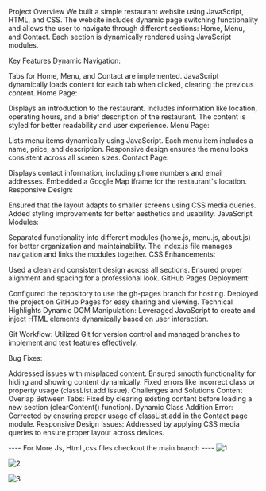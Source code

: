 Project Overview
We built a simple restaurant website using JavaScript, HTML, and CSS.
The website includes dynamic page switching functionality and allows the user to navigate through different sections: Home, Menu, and Contact. Each section is dynamically rendered using JavaScript modules.

Key Features
Dynamic Navigation:

Tabs for Home, Menu, and Contact are implemented.
JavaScript dynamically loads content for each tab when clicked, clearing the previous content.
Home Page:

Displays an introduction to the restaurant.
Includes information like location, operating hours, and a brief description of the restaurant.
The content is styled for better readability and user experience.
Menu Page:

Lists menu items dynamically using JavaScript.
Each menu item includes a name, price, and description.
Responsive design ensures the menu looks consistent across all screen sizes.
Contact Page:

Displays contact information, including phone numbers and email addresses.
Embedded a Google Map iframe for the restaurant's location.
Responsive Design:

Ensured that the layout adapts to smaller screens using CSS media queries.
Added styling improvements for better aesthetics and usability.
JavaScript Modules:

Separated functionality into different modules (home.js, menu.js, about.js) for better organization and maintainability.
The index.js file manages navigation and links the modules together.
CSS Enhancements:

Used a clean and consistent design across all sections.
Ensured proper alignment and spacing for a professional look.
GitHub Pages Deployment:

Configured the repository to use the gh-pages branch for hosting.
Deployed the project on GitHub Pages for easy sharing and viewing.
Technical Highlights
Dynamic DOM Manipulation: Leveraged JavaScript to create and inject HTML elements dynamically based on user interaction.

Git Workflow: Utilized Git for version control and managed branches to implement and test features effectively.

Bug Fixes:

Addressed issues with misplaced content.
Ensured smooth functionality for hiding and showing content dynamically.
Fixed errors like incorrect class or property usage (classList.add issue).
Challenges and Solutions
Content Overlap Between Tabs:
Fixed by clearing existing content before loading a new section (clearContent() function).
Dynamic Class Addition Error:
Corrected by ensuring proper usage of classList.add in the Contact page module.
Responsive Design Issues:
Addressed by applying CSS media queries to ensure proper layout across devices.

---- For More Js, Html ,css files checkout the main branch ----
![1](https://github.com/user-attachments/assets/a79069e3-0c59-46ec-b10c-0b2f42f41150)


![2](https://github.com/user-attachments/assets/19cdb8e8-a3cc-41a2-a67c-b5a40f59537b)


![3](https://github.com/user-attachments/assets/1ee8b49a-c2ac-4ae0-9015-e1dfa2575d1b)
